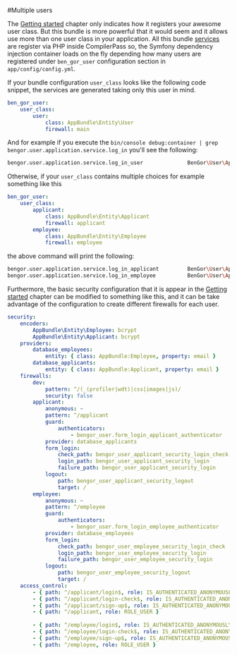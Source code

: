 #Multiple users

The [Getting started](getting_started.md) chapter only indicates how it registers your awesome user class. But this
bundle is more powerful that it would seem and it allows use more than one user class in your application. All this
bundle [services](service_reference.md) are register via PHP inside CompilerPass so, the Symfony dependency injection
container loads on the fly depending how many users are registered under `ben_gor_user` configuration section in
`app/config/config.yml`.

If your bundle configuration `user_class` looks like the following code snippet, the services are generated taking
only this user in mind. 
```yml
ben_gor_user:
    user_class:
        user:
            class: AppBundle\Entity\User
            firewall: main
```
And for example if you execute the `bin/console debug:container | grep bengor.user.application.service.log_in`
you'll see the following:
```bash
bengor.user.application.service.log_in_user              BenGor\User\Application\Service\LogIn\LogInUserService
```
Otherwise, if your `user_class` contains multiple choices for example something like this
```yml
ben_gor_user:
    user_class:
        applicant:
            class: AppBundle\Entity\Applicant
            firewall: applicant
        employee:
            class: AppBundle\Entity\Employee
            firewall: employee
```
the above command will print the following:
```bash
bengor.user.application.service.log_in_applicant         BenGor\User\Application\Service\LogIn\LogInUserService
bengor.user.application.service.log_in_employee          BenGor\User\Application\Service\LogIn\LogInUserService
```


Furthermore, the basic security configuration that it is appear in the [Getting started](getting_started.md) chapter
can be modified to something like this, and it can be take advantage of the configuration to create different firewalls
for each user.
```yml
security:
    encoders:
        AppBundle\Entity\Employee: bcrypt
        AppBundle\Entity\Applicant: bcrypt
    providers:
        database_employees:
            entity: { class: AppBundle:Employee, property: email }
        database_applicants:
            entity: { class: AppBundle:Applicant, property: email }
    firewalls:
        dev:
            pattern: ^/(_(profiler|wdt)|css|images|js)/
            security: false
        applicant:
            anonymous: ~
            pattern: ^/applicant
            guard:
                authenticators:
                    - bengor_user.form_login_applicant_authenticator
            provider: database_applicants
            form_login:
                check_path: bengor_user_applicant_security_login_check
                login_path: bengor_user_applicant_security_login
                failure_path: bengor_user_applicant_security_login
            logout:
                path: bengor_user_applicant_security_logout
                target: /
        employee:
            anonymous: ~
            pattern: ^/employee
            guard:
                authenticators:
                    - bengor_user.form_login_employee_authenticator
            provider: database_employees
            form_login:
                check_path: bengor_user_employee_security_login_check
                login_path: bengor_user_employee_security_login
                failure_path: bengor_user_employee_security_login
            logout:
                path: bengor_user_employee_security_logout
                target: /
    access_control:
        - { path: ^/applicant/login$, role: IS_AUTHENTICATED_ANONYMOUSLY }
        - { path: ^/applicant/login-check$, role: IS_AUTHENTICATED_ANONYMOUSLY }
        - { path: ^/applicant/sign-up$, role: IS_AUTHENTICATED_ANONYMOUSLY }
        - { path: ^/applicant, role: ROLE_USER }
        
        - { path: ^/employee/login$, role: IS_AUTHENTICATED_ANONYMOUSLY }
        - { path: ^/employee/login-check$, role: IS_AUTHENTICATED_ANONYMOUSLY }
        - { path: ^/employee/sign-up$, role: IS_AUTHENTICATED_ANONYMOUSLY }
        - { path: ^/employee, role: ROLE_USER }    
```

